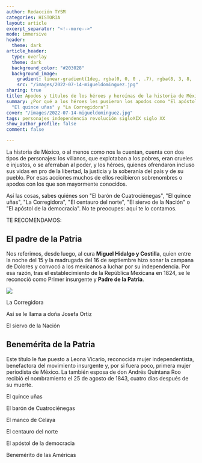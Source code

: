 ```yaml
---
author: Redacción TYSM
categories: HISTORIA
layout: article
excerpt_separator: "<!--more-->"
mode: immersive
header:
  theme: dark
article_header:
  type: overlay
  theme: dark
  background_color: "#203028"
  background_image:
    gradient: linear-gradient(1deg, rgba(0, 0, 0 , .7), rgba(8, 3, 8, .9))
    src: "/images/2022-07-14-migueldominguez.jpg"
sharing: true
title: Apodos y títulos de los héroes y heroínas de la historia de México
summary: ¿Por qué a los héroes les pusieron los apodos como "El apóstol de la democracia",
  "El quince uñas" y "La Corregidora"?
cover: "/images/2022-07-14-migueldominguez.jpg"
tags: personajes independencia revolución sigloXIX siglo XX
show_author_profile: false
comment: false

---
```

La historia de México, o al menos como nos la cuentan, cuenta con dos tipos de personajes: los villanos, que explotaban a los pobres, eran crueles e injustos, o se aferraban al poder, y los héroes, quienes ofrendaron incluso sus vidas en pro de la libertad, la justicia y la soberanía del país y de su pueblo. Por esas acciones muchos de ellos recibieron sobrenombres o apodos con los que son mayormente conocidos.

Así las cosas, sabes quiénes son "El barón de Cuatrociénegas", "El quince uñas", "La Corregidora", "El centauro del norte", "El siervo de la Nación" o "El apóstol de la democracia". No te preocupes: aquí te lo contamos.

TE RECOMENDAMOS:

## El padre de la Patria

Nos referimos, desde luego, al cura **Miguel Hidalgo y Costilla**, quien entre la noche del 15 y la madrugada del 16 de septiembre hizo sonar la campana de Dolores y convocó a los mexicanos a luchar por su independencia. Por esa razón, tras el establecimiento de la República Mexicana en 1824, se le reconoció como Primer insurgente y **Padre de la Patria**.

![](https://upload.wikimedia.org/wikipedia/commons/a/ad/General%C3%ADsimo_Miguel_Hidalgo_y_Costilla.png)

La Corregidora

Así se le llama a doña Josefa Ortiz 

El siervo de la Nación

## Benemérita de la Patria

Este título le fue puesto a Leona Vicario, reconocida mujer independentista, benefactora del movimiento insurgente y, por si fuera poco, primera mujer periodista de México. La también esposa de don Andrés Quintana Roo recibió el nombramiento el 25 de agosto de 1843, cuatro días después de su muerte.

El quince uñas

El barón de Cuatrociénegas

El manco de Celaya

El centauro del norte

El apóstol de la democracia

Benemérito de las Américas